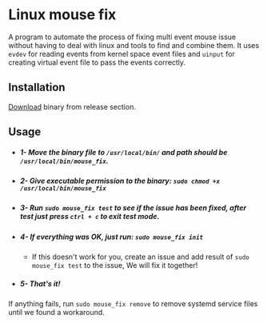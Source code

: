 # Linux mouse fix
A program to automate the process of fixing multi event mouse issue without having to deal with linux and tools to find and combine them.
It uses `evdev` for reading events from kernel space event files and `uinput` for creating virtual event file to pass the events correctly.

## Installation
[Download](https://github.com/graymind75/linux_mouse_fix/releases) binary from release section.

## Usage
* ##### 1- Move the binary file to `/usr/local/bin/` and path should be `/usr/local/bin/mouse_fix`.
* ##### 2- Give executable permission to the binary: `sudo chmod +x /usr/local/bin/mouse_fix`
* ##### 3- Run `sudo mouse_fix test` to see if the issue has been fixed, after test just press `ctrl + c` to exit test mode.
* ##### 4- If everything was OK, just run: `sudo mouse_fix init`
  * If this doesn't work for you, create an issue and add result of `sudo mouse_fix test` to the issue, We will fix it together!
* ##### 5- That's it!

If anything fails, run `sudo mouse_fix remove` to remove systemd service files until we found a workaround.
